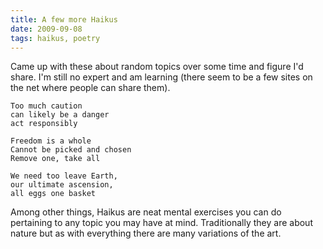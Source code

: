 ```yaml
---
title: A few more Haikus
date: 2009-09-08
tags: haikus, poetry
---
```


Came up with these about random topics over some time and figure I'd share. I'm still no expert and am learning (there seem to be a few sites on the net where people can share them).

```
Too much caution
can likely be a danger
act responsibly
```

```
Freedom is a whole
Cannot be picked and chosen
Remove one, take all
```

```
We need too leave Earth,
our ultimate ascension,
all eggs one basket
```

Among other things, Haikus are neat mental exercises you can do pertaining to any topic you may have at mind. Traditionally they are about nature but as with everything there are many variations of the art.
